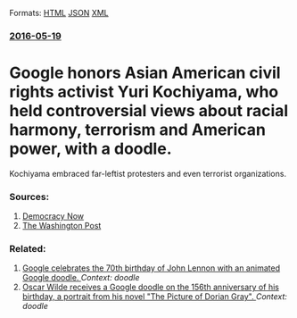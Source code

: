 
Formats: [HTML](/news/2016/05/19/google-honors-asian-american-civil-rights-activist-yuri-kochiyama-who-held-controversial-views-about-racial-harmony-terrorism-and-america.html)  [JSON](/news/2016/05/19/google-honors-asian-american-civil-rights-activist-yuri-kochiyama-who-held-controversial-views-about-racial-harmony-terrorism-and-america.json)  [XML](/news/2016/05/19/google-honors-asian-american-civil-rights-activist-yuri-kochiyama-who-held-controversial-views-about-racial-harmony-terrorism-and-america.xml)  

### [2016-05-19](/news/2016/05/19/index.md)

#  Google honors Asian American civil rights activist Yuri Kochiyama, who held controversial views about racial harmony, terrorism and American power, with a doodle. 

Kochiyama embraced far-leftist protesters and even terrorist organizations.


### Sources:

1. [Democracy Now](http://www.democracynow.org/2016/5/19/headlines/today_is_95th_birthday_of_late_civil_rights_activist_yuri_kockiyama)
2. [The Washington Post](https://www.washingtonpost.com/news/the-fix/wp/2016/05/19/google-commemorates-a-very-controversial-civil-rights-figure-yuri-kochiyama/)

### Related:

1. [Google celebrates the 70th birthday of John Lennon with an animated Google doodle. ](/news/2010/10/8/google-celebrates-the-70th-birthday-of-john-lennon-with-an-animated-google-doodle.md) _Context: doodle_
2. [Oscar Wilde receives a Google doodle on the 156th anniversary of his birthday, a portrait from his novel "The Picture of Dorian Gray". ](/news/2010/10/16/oscar-wilde-receives-a-google-doodle-on-the-156th-anniversary-of-his-birthday-a-portrait-from-his-novel-the-picture-of-dorian-gray.md) _Context: doodle_
